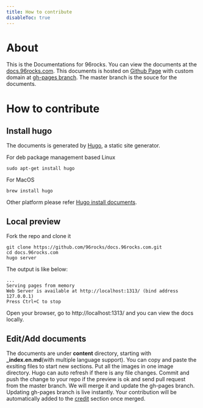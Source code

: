 ```yaml
---
title: How to contribute
disableToc: true
---
```


# About

This is the Documentations for 96rocks. You can view the documents at the [docs.96rocks.com](http://docs.96rocks.com/). This documents is hosted on [Github Page](https://pages.github.com/) with custom domain at [gh-pages branch](https://github.com/96rocks/docs.96rocks.com/tree/gh-pages). The master branch is the souce for the documents.

# How to contribute

## Install hugo

The documents is generated by [Hugo](https://gohugo.io), a static site generator.

For deb package management based Linux

    sudo apt-get install hugo

For MacOS

    brew install hugo

Other platform please refer [Hugo install documents](https://gohugo.io/getting-started/installing).

## Local preview
Fork the repo and clone it

    git clone https://github.com/96rocks/docs.96rocks.com.git
    cd docs.96rocks.com
    hugo server

The output is like below:

    ...
    Serving pages from memory
    Web Server is available at http://localhost:1313/ (bind address 127.0.0.1)
    Press Ctrl+C to stop

Open your browser, go to http://localhost:1313/ and you can view the docs locally.

## Edit/Add documents

The documents are under **content** directory, starting with **_index.en.md**(with multiple language support). You can copy and paste the exsiting files to start new sections. Put all the images in one image directory. Hugo can auto refresh if there is any file changes. Commit and push the change to your repo if the preview is ok and send pull request from the master branch. We will merge it and update the gh-pages branch. Updating gh-pages branch is live instantly. Your contribution will be automatically added to the [credit](https://docs.96rocks.com/credits/) section once merged.
